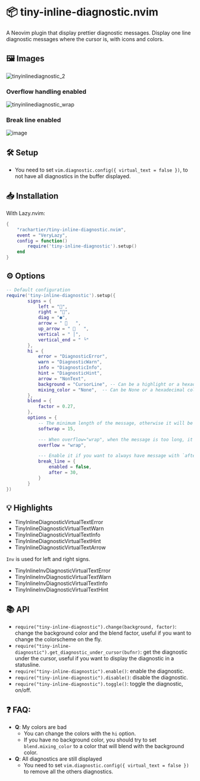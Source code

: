 #  📦 tiny-inline-diagnostic.nvim

A Neovim plugin that display prettier diagnostic messages. Display one line diagnostic messages where the cursor is, with icons and colors.

## 🖼️ Images

![tinyinlinediagnostic_2](https://github.com/rachartier/tiny-inline-diagnostic.nvim/assets/2057541/d0033fe8-1ac3-416b-92a6-96aa49472cc9)

### Overflow handling enabled

![tinyinlinediagnostic_wrap](https://github.com/rachartier/tiny-inline-diagnostic.nvim/assets/2057541/799fd09f-ba7a-4881-825b-8068af8c53bb)


### Break line enabled

![image](https://github.com/rachartier/tiny-inline-diagnostic.nvim/assets/2057541/3d632c8f-6080-4929-8c6e-c747527a9eea)


## 🛠️ Setup

- You need to set `vim.diagnostic.config({ virtual_text = false })`, to not have all diagnostics in the buffer displayed.

## 📥 Installation

With Lazy.nvim:

```lua
{
    "rachartier/tiny-inline-diagnostic.nvim",
    event = "VeryLazy",
    config = function()
        require('tiny-inline-diagnostic').setup()
    end
}
```

## ⚙️ Options

```lua
-- Default configuration
require('tiny-inline-diagnostic').setup({
        signs = {
            left = "",
            right = "",
            diag = "●",
            arrow = "    ",
            up_arrow = "    ",
            vertical = " │",
            vertical_end = " └"
        },
        hi = {
            error = "DiagnosticError",
            warn = "DiagnosticWarn",
            info = "DiagnosticInfo",
            hint = "DiagnosticHint",
            arrow = "NonText",
            background = "CursorLine", -- Can be a highlight or a hexadecimal color (#RRGGBB)
            mixing_color = "None",  -- Can be None or a hexadecimal color (#RRGGBB). Used to blend the background color with the diagnostic background color with another color.
        },
        blend = {
            factor = 0.27,
        },
        options = {
            -- The minimum length of the message, otherwise it will be on a new line.
            softwrap = 15,

            --- When overflow="wrap", when the message is too long, it is then displayed on multiple lines.
            overflow = "wrap",

            --- Enable it if you want to always have message with `after` characters length.
            break_line = {
                enabled = false,
                after = 30,
            }
        }
})
```

## 💡 Highlights

- TinyInlineDiagnosticVirtualTextError
- TinyInlineDiagnosticVirtualTextWarn
- TinyInlineDiagnosticVirtualTextInfo
- TinyInlineDiagnosticVirtualTextHint
- TinyInlineDiagnosticVirtualTextArrow

`Inv` is used for left and right signs.
- TinyInlineInvDiagnosticVirtualTextError
- TinyInlineInvDiagnosticVirtualTextWarn
- TinyInlineInvDiagnosticVirtualTextInfo
- TinyInlineInvDiagnosticVirtualTextHint

## 📚 API

- `require("tiny-inline-diagnostic").change(background, factor)`: change the background color and the blend factor, useful if you want to change the colorscheme on the fly.
- `require("tiny-inline-diagnostic").get_diagnostic_under_cursor(bufnr)`: get the diagnostic under the cursor, useful if you want to display the diagnostic in a statusline.
- `require("tiny-inline-diagnostic").enable()`: enable the diagnostic.
- `require("tiny-inline-diagnostic").disable()`: disable the diagnostic.
- `require("tiny-inline-diagnostic").toggle()`: toggle the diagnostic, on/off.


## ❓ FAQ:


- **Q**: My colors are bad
    - You can change the colors with the `hi` option.
    - If you have no background color, you should try to set `blend.mixing_color` to a color that will blend with the background color.
- **Q**: All diagnostics are still displayed
    - You need to set `vim.diagnostic.config({ virtual_text = false })` to remove all the others diagnostics.
